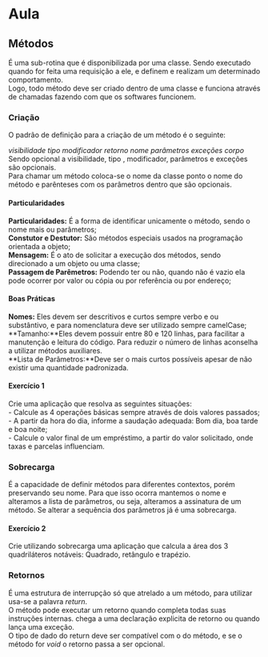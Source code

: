 # Aula 

## Métodos 

É uma sub-rotina que é disponibilizada por uma classe. Sendo executado quando for feita uma requisição a ele, e definem e realizam um determinado comportamento.<br>
Logo, todo método deve ser criado dentro de uma classe e funciona através de chamadas fazendo com que os softwares funcionem.
### Criação 

O padrão de definição para a criação de um método é o seguinte:<br>

*visibilidade tipo modificador retorno nome parâmetros exceções corpo*<br>
Sendo opcional a visibilidade, tipo , modificador, parâmetros e exceções são opcionais.<br>
Para chamar um método coloca-se o nome da classe ponto o nome do método e parênteses com os parâmetros dentro que são opcionais. 

#### Particularidades

**Particularidades:** É a forma de identificar unicamente o método, sendo o nome mais ou parâmetros;<br>
**Constutor e Destutor:** São métodos especiais usados na programação orientada a objeto;<br> 
**Mensagem:** É o ato de solicitar a execução dos métodos, sendo direcionado a um objeto ou uma classe;<br>
**Passagem de Parêmetros:** Podendo ter ou não, quando não é vazio ela pode ocorrer por valor ou cópia ou por referência ou por endereço;

#### Boas Práticas
**Nomes:** Eles devem ser descritivos e curtos sempre verbo e ou substântivo, e para nomenclatura deve ser utilizado sempre camelCase;<br>
**Tamanho:**Eles devem possuir entre 80 e 120 linhas, para facilitar a manutenção e leitura do código. Para reduzir o número de linhas aconselha a utilizar métodos auxiliares.<br>
**Lista de Parâmetros:**Deve ser o mais curtos possíveis apesar de não existir uma quantidade padronizada.  

#### Exercício 1
Crie uma aplicação que resolva as seguintes situações:<br>
    - Calcule as 4 operações básicas sempre através de dois valores passados;<br>
    - A partir da hora do dia, informe a saudação adequada: Bom dia, boa tarde e boa noite;<br>
    - Calcule o valor final de um empréstimo, a partir do valor solicitado, onde taxas e parcelas influenciam.

### Sobrecarga
É a capacidade de definir métodos para diferentes contextos, porém preservando seu nome. Para que isso ocorra mantemos o nome e alteramos a lista de parâmetros, ou seja, alteramos a assinatura de um método. Se alterar a sequência dos parâmetros já é uma sobrecarga. <br>

#### Exercício 2 
Crie utilizando sobrecarga uma aplicação que calcula a área dos 3 quadriláteros notáveis: Quadrado, retângulo e trapézio.

### Retornos 
É uma estrutura de interrupção só que atrelado a um método, para utilizar usa-se a palavra *return*. <br>
O método pode executar um retorno quando completa todas suas instruções internas. chega a uma declaração explicita de retorno ou quando lança uma exceção. <br>
O tipo de dado do return deve ser compatível com o do método, e se o método for *void* o retorno passa a ser opcional. 
